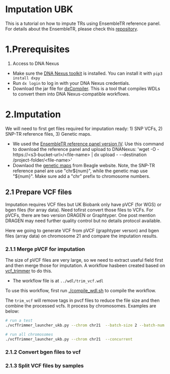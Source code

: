 # Imputation UBK
This is a tutorial on how to impute TRs using EnsembleTR reference panel. For details about the EnsembleTR, please check this [repository](https://github.com/gymrek-lab/EnsembleTR).  

# 1.Prerequisites

1. Access to DNA Nexus
* Make sure the [DNA Nexus toolkit](https://documentation.dnanexus.com/downloads) is installed. You can install it with `pip3 install dxpy`
* Run `dx login` to log in with your DNA Nexus credentials.
* Download the jar file for [dxCompiler](https://github.com/dnanexus/dxCompiler/releases). This is a tool that compiles WDLs to convert them into DNA Nexus-compatible workflows.

# 2.Imputation 

We will need to first get files required for imputation ready: 1) SNP VCFs, 2) SNP-TR reference files, 3) Genetic maps.

* We used the [EnsembleTR reference panel version IV](https://ensemble-tr.s3.us-east-2.amazonaws.com/ensembletr-refpanel-v4/ensembletr_refpanel_4_readme.txt). 
Use this command to download the reference panel and upload to DNANexus: 'wget -O - https://\<s3-bucket-url\>/\<file-name\> | dx upload - --destination /project-folder/\<file-name\>'
* Downlaod the [genetic maps](https://bochet.gcc.biostat.washington.edu/beagle/genetic_maps/plink.GRCh38.map.zip) from Beagle website. Note, the SNP-TR reference panel are use "chr${num}", while the genetic map use "${num}". Make sure add a "chr" prefix to chromosome numbers.

## 2.1 Prepare VCF files

Imputation requires VCF files but UK Biobank only have pVCF (for WGS) or bgen files (for array data). Need tofirst convert those files to VCFs. For pVCFs, there are two version DRAGEN or Graphtyper. One post mention DRAGEN may need further quality control but no details protocol available. 

Here we going to generate VCF from pVCF (graphtyper verson) and bgen files (array data) on chromosome 21 and compare the imputation results.

### 2.1.1 Merge pVCF for imputation

The size of pVCF files are very large, so we need to extract useful field first and then merge those for imputation. A workflow hasbeen created based on [vcf_trimmer](https://github.com/drarwood/vcf_trimmer/tree/master?tab=readme-ov-file) to do this.
* The workflow file is at `../wdl/trim_vcf.wdl`

To use this workflow, first run [./compile_wdl.sh](./compile_wdl.sh) to compile the workflow.

The `trim_vcf` will remove tags in pvcf files to reduce the file size and then combine the processed vcfs. It process by chromosomes. Examples are below:
```bash
# run a test
./vcfTrimmer_launcher_ukb.py --chrom chr21  --batch-size 2 --batch-num 2

# run all chromosomes
./vcfTrimmer_launcher_ukb.py --chrom chr21  --concurrent
```

### 2.1.2 Convert bgen files to vcf

### 2.1.3 Split VCF files by samples 
